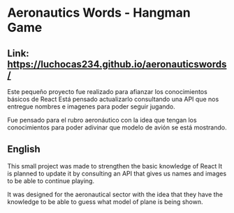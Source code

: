 # Aeronautics Words - Hangman Game

## Link:  https://luchocas234.github.io/aeronauticswords/

Este pequeño proyecto fue realizado para afianzar los conocimientos básicos de React 
Está pensado actualizarlo consultando una API que nos entregue nombres e imagenes para poder seguir jugando. 

Fue pensado para el rubro aeronáutico con la idea que tengan los conocimientos para poder adivinar que modelo de avión se está mostrando. 

## English 

This small project was made to strengthen the basic knowledge of React
It is planned to update it by consulting an API that gives us names and images to be able to continue playing.

It was designed for the aeronautical sector with the idea that they have the knowledge to be able to guess what model of plane is being shown.
